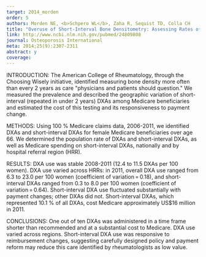 ```yaml
---
target: 2014_morden
order: 5
authors: Morden NE, <b>Schpero WL</b>, Zaha R, Sequist TD, Colla CH
title: "Overuse of Short-Interval Bone Densitometry: Assessing Rates of Low-Value Care"
link: http://www.ncbi.nlm.nih.gov/pubmed/24809808
journal: Osteoporosis International
meta: 2014;25(9):2307-2311
abstract: y
coverage:
---
```

INTRODUCTION: The American College of Rheumatology, through the Choosing Wisely initiative, identified measuring bone density more often than every 2 years as care "physicians and patients should question." We measured the prevalence and described the geographic variation of short-interval (repeated in under 2 years) DXAs among Medicare beneficiaries and estimated the cost of this testing and its responsiveness to payment change.

METHODS: Using 100 % Medicare claims data, 2006-2011, we identified DXAs and short-interval DXAs for female Medicare beneficiaries over age 66. We determined the population rate of DXAs and short-interval DXAs, as well as Medicare spending on short-interval DXAs, nationally and by hospital referral region (HRR).

RESULTS: DXA use was stable 2008-2011 (12.4 to 11.5 DXAs per 100 women). DXA use varied across HRRs: in 2011, overall DXA use ranged from 6.3 to 23.0 per 100 women (coefficient of variation = 0.18), and short-interval DXAs ranged from 0.3 to 8.0 per 100 women (coefficient of variation = 0.64). Short-interval DXA use fluctuated substantially with payment changes; other DXAs did not. Short-interval DXAs, which represented 10.1 % of all DXAs, cost Medicare approximately US$16 million in 2011.

CONCLUSIONS: One out of ten DXAs was administered in a time frame shorter than recommended and at a substantial cost to Medicare. DXA use varied across regions. Short-interval DXA use was responsive to reimbursement changes, suggesting carefully designed policy and payment reform may reduce this care identified by rheumatologists as low value.